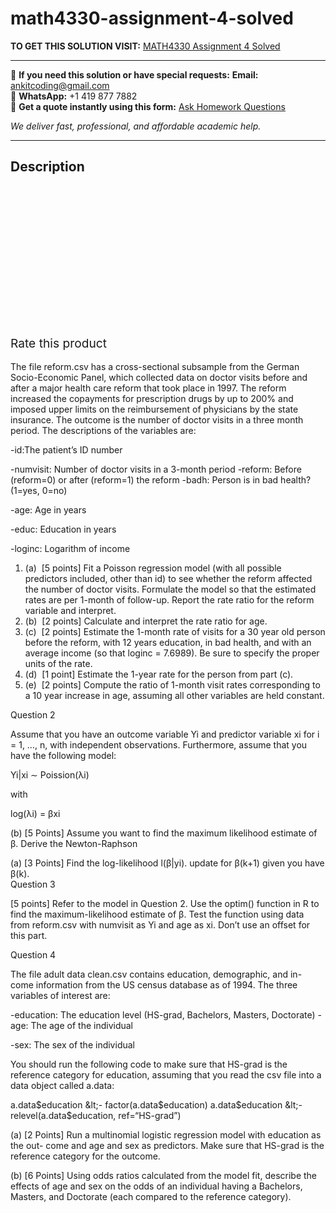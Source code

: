 # math4330-assignment-4-solved
**TO GET THIS SOLUTION VISIT:** [MATH4330 Assignment 4 Solved](https://www.ankitcodinghub.com/product/math4330-assignment-4-solved/)


---

📩 **If you need this solution or have special requests:** **Email:** ankitcoding@gmail.com  
📱 **WhatsApp:** +1 419 877 7882  
📄 **Get a quote instantly using this form:** [Ask Homework Questions](https://www.ankitcodinghub.com/services/ask-homework-questions/)

*We deliver fast, professional, and affordable academic help.*

---

<h2>Description</h2>



<div class="kk-star-ratings kksr-auto kksr-align-center kksr-valign-top" data-payload="{&quot;align&quot;:&quot;center&quot;,&quot;id&quot;:&quot;101586&quot;,&quot;slug&quot;:&quot;default&quot;,&quot;valign&quot;:&quot;top&quot;,&quot;ignore&quot;:&quot;&quot;,&quot;reference&quot;:&quot;auto&quot;,&quot;class&quot;:&quot;&quot;,&quot;count&quot;:&quot;0&quot;,&quot;legendonly&quot;:&quot;&quot;,&quot;readonly&quot;:&quot;&quot;,&quot;score&quot;:&quot;0&quot;,&quot;starsonly&quot;:&quot;&quot;,&quot;best&quot;:&quot;5&quot;,&quot;gap&quot;:&quot;4&quot;,&quot;greet&quot;:&quot;Rate this product&quot;,&quot;legend&quot;:&quot;0\/5 - (0 votes)&quot;,&quot;size&quot;:&quot;24&quot;,&quot;title&quot;:&quot;MATH4330 Assignment 4 Solved&quot;,&quot;width&quot;:&quot;0&quot;,&quot;_legend&quot;:&quot;{score}\/{best} - ({count} {votes})&quot;,&quot;font_factor&quot;:&quot;1.25&quot;}">

<div class="kksr-stars">

<div class="kksr-stars-inactive">
            <div class="kksr-star" data-star="1" style="padding-right: 4px">


<div class="kksr-icon" style="width: 24px; height: 24px;"></div>
        </div>
            <div class="kksr-star" data-star="2" style="padding-right: 4px">


<div class="kksr-icon" style="width: 24px; height: 24px;"></div>
        </div>
            <div class="kksr-star" data-star="3" style="padding-right: 4px">


<div class="kksr-icon" style="width: 24px; height: 24px;"></div>
        </div>
            <div class="kksr-star" data-star="4" style="padding-right: 4px">


<div class="kksr-icon" style="width: 24px; height: 24px;"></div>
        </div>
            <div class="kksr-star" data-star="5" style="padding-right: 4px">


<div class="kksr-icon" style="width: 24px; height: 24px;"></div>
        </div>
    </div>

<div class="kksr-stars-active" style="width: 0px;">
            <div class="kksr-star" style="padding-right: 4px">


<div class="kksr-icon" style="width: 24px; height: 24px;"></div>
        </div>
            <div class="kksr-star" style="padding-right: 4px">


<div class="kksr-icon" style="width: 24px; height: 24px;"></div>
        </div>
            <div class="kksr-star" style="padding-right: 4px">


<div class="kksr-icon" style="width: 24px; height: 24px;"></div>
        </div>
            <div class="kksr-star" style="padding-right: 4px">


<div class="kksr-icon" style="width: 24px; height: 24px;"></div>
        </div>
            <div class="kksr-star" style="padding-right: 4px">


<div class="kksr-icon" style="width: 24px; height: 24px;"></div>
        </div>
    </div>
</div>


<div class="kksr-legend" style="font-size: 19.2px;">
            <span class="kksr-muted">Rate this product</span>
    </div>
    </div>
<div class="page" title="Page 1">
<div class="layoutArea">
<div class="column"></div>
</div>
<div class="layoutArea">
<div class="column">
&nbsp;

</div>
</div>
<div class="layoutArea">
<div class="column">
The file reform.csv has a cross-sectional subsample from the German Socio-Economic Panel, which collected data on doctor visits before and after a major health care reform that took place in 1997. The reform increased the copayments for prescription drugs by up to 200% and imposed upper limits on the reimbursement of physicians by the state insurance. The outcome is the number of doctor visits in a three month period. The descriptions of the variables are:

-id:The patient’s ID number

-numvisit: Number of doctor visits in a 3-month period -reform: Before (reform=0) or after (reform=1) the reform -badh: Person is in bad health? (1=yes, 0=no)

-age: Age in years

-educ: Education in years

-loginc: Logarithm of income

<ol>
<li>(a) &nbsp;[5 points] Fit a Poisson regression model (with all possible predictors included, other than id) to see whether the reform affected the number of doctor visits. Formulate the model so that the estimated rates are per 1-month of follow-up. Report the rate ratio for the reform variable and interpret.</li>
<li>(b) &nbsp;[2 points] Calculate and interpret the rate ratio for age.</li>
<li>(c) &nbsp;[2 points] Estimate the 1-month rate of visits for a 30 year old person before the reform, with 12 years education, in bad health, and with an average income (so that loginc = 7.6989). Be sure to specify the proper units of the rate.</li>
<li>(d) &nbsp;[1 point] Estimate the 1-year rate for the person from part (c).</li>
<li>(e) &nbsp;[2 points] Compute the ratio of 1-month visit rates corresponding to a 10 year increase in age, assuming all other variables are held constant.</li>
</ol>
<div class="page" title="Page 4">
<div class="layoutArea">
<div class="column">
Question 2

Assume that you have an outcome variable Yi and predictor variable xi for i = 1, …, n, with independent observations. Furthermore, assume that you have the following model:

Yi|xi ∼ Poission(λi)

with

log(λi) = βxi

(b) [5 Points] Assume you want to find the maximum likelihood estimate of β. Derive the Newton-Raphson

</div>
</div>
<div class="layoutArea">
<div class="column">
(a) [3 Points] Find the log-likelihood l(β|yi). update for β(k+1) given you have β(k).

<div class="page" title="Page 6">
<div class="layoutArea">
<div class="column">
Question 3

[5 points] Refer to the model in Question 2. Use the optim() function in R to find the maximum-likelihood estimate of β. Test the function using data from reform.csv with numvisit as Yi and age as xi. Don’t use an offset for this part.

<div class="page" title="Page 7">
<div class="layoutArea">
<div class="column">
Question 4

The file adult data clean.csv contains education, demographic, and in- come information from the US census database as of 1994. The three variables of interest are:

-education: The education level (HS-grad, Bachelors, Masters, Doctorate) -age: The age of the individual

-sex: The sex of the individual

You should run the following code to make sure that HS-grad is the reference category for education, assuming that you read the csv file into a data object called a.data:

a.data$education &lt;- factor(a.data$education) a.data$education &lt;- relevel(a.data$education, ref=“HS-grad”)

(a) [2 Points] Run a multinomial logistic regression model with education as the out- come and age and sex as predictors. Make sure that HS-grad is the reference category for the outcome.

(b) [6 Points] Using odds ratios calculated from the model fit, describe the effects of age and sex on the odds of an individual having a Bachelors, Masters, and Doctorate (each compared to the reference category).

</div>
</div>
</div>
</div>
</div>
</div>
</div>
</div>
</div>
</div>
</div>
</div>
